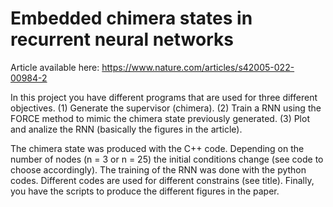 # Embedded chimera states in recurrent neural networks

Article available here: https://www.nature.com/articles/s42005-022-00984-2

In this project you have different programs that are used for three different objectives. (1) Generate the supervisor (chimera). (2) Train a RNN using the FORCE method to mimic the chimera state previously generated. (3) Plot and analize the RNN (basically the figures in the article). 

The chimera state was produced with the C++ code. Depending on the number of nodes (n = 3 or n = 25) the initial conditions change (see code to choose accordingly).
The training of the RNN was done with the python codes. Different codes are used for different constrains (see title). Finally, you have the scripts to produce the different figures in the paper.
